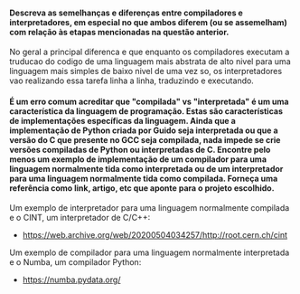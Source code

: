 #### Descreva as semelhanças e diferenças entre compiladores e interpretadores, em especial no que ambos diferem (ou se assemelham) com relação às etapas mencionadas na questão anterior.
No geral a principal diferenca e que enquanto os compiladores executam a truducao do codigo de uma linguagem mais abstrata de alto nivel para uma linguagem mais simples de baixo nivel de uma vez so, os interpretadores vao realizando essa tarefa linha a linha, traduzindo e executando.


#### É um erro comum acreditar que "compilada" vs "interpretada" é um uma característica da linguagem de programação. Estas são características de implementações específicas da linguagem. Ainda que a implementação de Python criada por Guido seja interpretada ou que a versão do C que presente no GCC seja compilada, nada impede se crie versões compiladas de Python ou interpretadas de C. Encontre pelo menos um exemplo de implementação de um compilador para uma linguagem normalmente tida como interpretada ou de um interpretador para uma linguagem normalmente tida como compilada. Forneça uma referência como link, artigo, etc que aponte para o projeto escolhido.
Um exemplo de interpretador para uma linguagem normalmente compilada e o CINT, um interpretador de C/C++:
 - https://web.archive.org/web/20200504034257/http://root.cern.ch/cint

Um exemplo de compilador para uma linguagem normalmente interpretada e o Numba, um compilador Python:
 - https://numba.pydata.org/